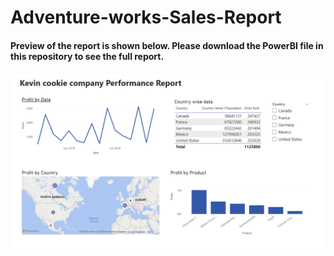 # Adventure-works-Sales-Report
#### Preview of the report is shown below. Please download the PowerBI file in this repository to see the full report.

![alt text](https://github.com/ekaanshkhosla/Kevin-cookie-company-Performance-Report/blob/main/Screenshot%20(48).png)
